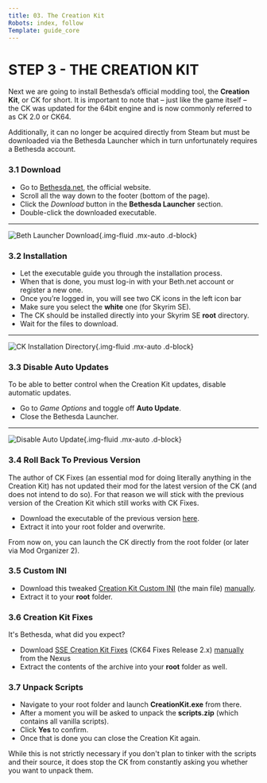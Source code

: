 ```yaml
---
title: 03. The Creation Kit
Robots: index, follow
Template: guide_core
---
```

# STEP 3 - THE CREATION KIT

Next we are going to install Bethesda’s official modding tool, the **Creation Kit**, or CK for short. It is important to note that – just like the game itself – the CK was updated for the 64bit engine and is now commonly referred to as CK 2.0 or CK64.

Additionally, it can no longer be acquired directly from Steam but must be downloaded via the Bethesda Launcher which in turn unfortunately requires a Bethesda account.

### 3.1 Download

- Go to [Bethesda.net](https://bethesda.net/en/dashboard), the official website.
- Scroll all the way down to the footer (bottom of the page). 
- Click the *Download* button in the **Bethesda Launcher** section.
- Double-click the downloaded executable.

---

![Beth Launcher Download](/media/core/step_03/beth_launcher_download.png "Beth Launcher Download"){.img-fluid .mx-auto .d-block}

### 3.2 Installation

- Let the executable guide you through the installation process.
- When that is done, you must log-in with your Beth.net account or register a new one.
- Once you’re logged in, you will see two CK icons in the left icon bar
- Make sure you select the **white** one (for Skyrim SE).
- The CK should be installed directly into your Skyrim SE **root** directory.
- Wait for the files to download.

---

![CK Installation Directory](/media/core/step_03/ck_installation_directory.png "CK Installation Directory"){.img-fluid .mx-auto .d-block}

### 3.3 Disable Auto Updates

To be able to better control when the Creation Kit updates, disable automatic updates.

- Go to *Game Options* and toggle off **Auto Update**.
- Close the Bethesda Launcher.

---

![Disable Auto Update](/media/core/step_03/disable_auto_update.png "Disable Auto Update"){.img-fluid .mx-auto .d-block}

### 3.4 Roll Back To Previous Version

The author of CK Fixes (an essential mod for doing literally anything in the Creation Kit) has not updated their mod for the latest version of the CK (and does not intend to do so). For that reason we will stick with the previous version of the Creation Kit which still works with CK Fixes. 

- Download the executable of the previous version [here](https://mega.nz/#!mJ8i3IzL!GVxaRhXC7N85kHgMqCkirGPJBdy-mUGe-2WrLrNAuBc).
- Extract it into your root folder and overwrite.

<div class="alert alert-info" role="alert">
<p><i class="fas fa-info-circle"></i> From now on, you can launch the CK directly from the root folder (or later via Mod Organizer 2).</p></div>

### 3.5 Custom INI

- Download this tweaked [Creation Kit Custom INI](https://www.nexusmods.com/skyrimspecialedition/mods/19817) (the main file) <u>manually</u>.
- Extract it to your **root** folder.

### 3.6 Creation Kit Fixes

It's Bethesda, what did you expect?

- Download [SSE Creation Kit Fixes](https://www.nexusmods.com/skyrimspecialedition/mods/20061) (CK64 Fixes Release 2.x) <u>manually</u> from the Nexus
- Extract the contents of the archive into your **root** folder as well.

### 3.7 Unpack Scripts

- Navigate to your root folder and launch **CreationKit.exe** from there.
- After a moment you will be asked to unpack the **scripts.zip** (which contains all vanilla scripts).
- Click **Yes** to confirm.
- Once that is done you can close the Creation Kit again.

<div class="alert alert-info" role="alert">
<p><i class="fas fa-info-circle"></i> While this is not strictly necessary if you don't plan to tinker with the scripts and their source, it does stop the CK from constantly asking you whether you want to unpack them.</p></div>

